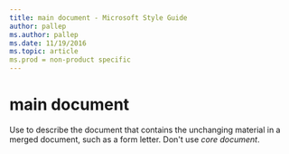 ```yaml
---
title: main document - Microsoft Style Guide
author: pallep
ms.author: pallep
ms.date: 11/19/2016
ms.topic: article
ms.prod = non-product specific
---
```


# main document

Use to describe the document that contains the unchanging material in a merged document, such as a form letter. Don't use *core document*.
